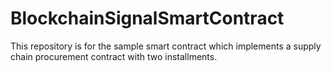 # BlockchainSignalSmartContract
This repository is for the sample smart contract which implements a supply chain procurement contract with two installments.
